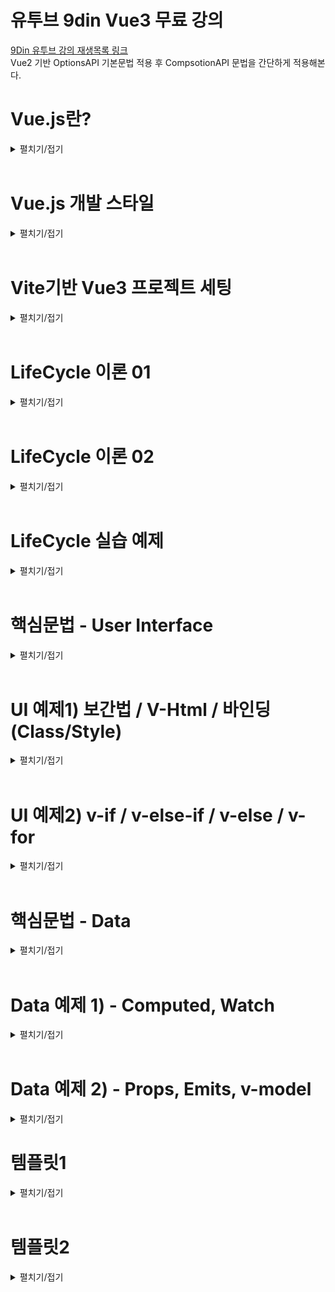 # 유투브 9din Vue3 무료 강의
[9Din 유투브 강의 재생목록 링크](https://www.youtube.com/watch?v=wCyF_bU9X0I&list=PL-cIzvS-5d-1httQSLn0rd3FIlwf-uMYF&index=2)  
Vue2 기반 OptionsAPI 기본문법 적용 후 CompsotionAPI 문법을 간단하게 적용해본다.

# Vue.js란?
<details>
<summary>펼치기/접기</summary>
<br>

웹 사용자 인터페이스를 만들기 위한 쉽고 강력하며 다재다능한 프레임워크이다.  
웹 프론트엔드 시장에서 가장 많이 사용되는 스택은 React 이고, 그 다음으로 Vue.js이다.  
후발주자로 Svelte가 빠르게 치고 올라고오 있으나, 아직 React와 Vue.js를 대체할 수준까진 아니다.
Vue.js를 선택하는 이유는 접근성과 낮은 러닝커브이다.  
웹 개발을 처음 시작한 사람들, 초보자들에게 Vue.js라는 선택지는 쉽게 접근할 수 있고 쉽게 입문할 수 있다는 가장 큰 장점이 있다.  
그러나 쉽다고 퍼포먼스가 전혀 낮은것은 아니다.  
다른 프론트엔드 툴과 견주어도 절대 뒤쳐지지 않는 성능을 낼 수 있다.  
그렇기에 메인 툴로 선정하여도 훌륭한 선택지가 될 수 있다.  

Vue.js는 프레임워크이다.  
리액트는 사용자 인터페이스를 만들기 위한 자바스크립트 라이브러리라고 표현하고 있다.  
라이브러리는 개발자들이 개발을 최소한으로 편리하게 하기 위해 만든 모듈이다.  
가구에 빗대어 표현해보자면, 라이브러리는 어떤 책상을 만드는데 필요한 재료들이라고 생각하면 된다.  
반면 프레임워크는 이러한 가구들이 미리 조립되어있는 상태를 말하며 가구들을 활용하여 리모델링을 이룬다.  
이처럼 프레임워크는 라이브러리의 집합체 더 큰 개념이라고 이해하면 된다.  
따라서 라이브러리같은 경우에는 기능상의 통제권이 개발자, 즉 사용자에게 있는 반면 프레임워크는 통제권이 프레임워크에 있다.  
따라서 프레임워크는 큼직한 기능들이 미리 세팅되어 있는 완성형 도구라고 생각하면 된다.  
그러므로 Vue.js는 타 개발도구들 보다 자유도는 비교적 낮을 수 있지만 협업에 있어 약속된 기능들을 사용하기 때문에 코드가 명시적이라는 장점이 있다.  

다음으로 Vue.js의 구조를 알아보자.  
Vue.js의 구조는 딱 2가지만 알고있으면 된다.  
첫번째로는 `SPA` 구조라는것 두번째로는 `SFC` 구조라는것

먼저 `SPA` 구조는 `Single Page Application`의 약자로 말 그대로 하나의 페이지에서 유저가 원하는 정보만 보여주는 방식이다.  
페이지를 구성하는 HTML파일이 하나만 있다는것을 의미한다.  
HTML파일 안에서 사용자가 요청하는 페이지의 정보만 불러오는 구조라고 이해하면 된다.  
즉, 하나의 HTML파일의 body태그 안에서 보여지는 것들이 유저의 요청에 의해서 바꿔치기 되는 형식이다.  

다음으로는 `SFC` 구조이다.  
Vue.js 확장명은 .vue이다.  
해당 파일 안에서 HTML, CSS, JS가 관리된다.  
하나의 컴포넌트 안에서 이 모든게 관리가 된다고 하여 `Single File Component`라고 부른다.  

</details>
<br>

# Vue.js 개발 스타일
<details>
<summary>펼치기/접기</summary>
<br>

Vue.js 개발 스타일에는 `Options API`와 `Composition API` 두 가지 방식이 있다.

### 1. Options API
- data, methods, mounted 같은 객체를 사용하여 컴포넌트 로직을 정의하는 개발 스타일이다.  
- 옵션으로 정의된 속성은 컴포넌트 인스턴스를 가리키는 함수 내부의 this에 노출된다.  
### 2. Composition API
- import를 통해 가져온 Vue.js 내장 API 함수를 사용하여 컴포넌트 로직을 정의하는 개발 스타일이다.
- SFC에서 컴포지션 API는 일반적으로 `<script setup>` 과 함께 사용한다.
  (setup 속성은 컴파일시 의도된 대로 올바르게 동작할 수 있게 코드를 변환하도록 하는 힌트이다.)

### Options API vs Composition API
- 어떤 개발스타일이 더 좋고 나쁘고는 없으며 본인 취향에 맞게 개발하면 된다.  
- 협업에 있어 옵션 API의 코드가 가독성이 좋을 경우도 있기 때문에 맡은 프로젝트에 따라 선택하면 된다.


## Options API 정리
|   daat   |    methods   |   LifeCycle   |
|----------|--------------|---------------|
|Data 메소드는 해당 컴포넌트에서 사용될 state <br> 즉 데이터를 관리해주는 곳이다.|Mehods는 속성값을 변경하고 업데이트 할 수 있는 함수이며, <br> 템플릿 내에서 이벤트 핸들러로 바인딩이 가능하다.|생명주기 훅(LifeCycle hooks)은 컴포넌트 생명주기의 여러단계에서 호출된다.|  
|data에서 반환된 속성들은 반응적인 상태가 되어 this에 노출된다.|methods에서 반환된 함수들은 data에서 반환된 속성과 마찬가지로 this에 노출된다.||  

## Composition API 정리
|   ref, reactive   |   methods   |   LifeCycle   |
|-------------------|-------------|---------------|
|컴포지션 API에서는 반응성 있는 데이터를 만들어 줄 경우, <br>ref 혹은 reative 키워드를 통하여 변수를 선언해준다. |컴포지션 API에서는 methos라는 객체를 선언할 필요가 없기 때문에 함수를 그냥 만들어 사용하면 된다.|생명주기 훅(LifeCycle hooks)은 컴포넌트 생명주기의 여러단계에서 호출된다.|  
|`const count = ref(0)`<br>┗ 초기값을 0으로 설정<br>`const obj = reactive({`<br>`name: 'test', age: 30`<br>`})`|`function increment() {count.value++}`<br>┗ ref로 참조한 데이터에 접근할 경우에는 `.value`로 접근한다.||  

</details>
<br>


# Vite기반 Vue3 프로젝트 세팅
<details>
<summary>펼치기/접기</summary>
<br>

1. 설치 명령 입력
  ```
  PS C:\프로젝트설치 상위경로> npm create vite@latest
  ```

2. 프로젝트명 입력
  ```
  PS C:\Programming\workspace_vs> npm create vite@latest
  ? Project name: » {프로젝트명}
  ```

3. 프레임워크 Vue 선택
  ```
  PS C:\Programming\workspace_vs> npm create vite@latest
  √ Project name: ... vue3-vite-9din-basic
  ? Select a framework: » - Use arrow-keys. Return to submit.
      Vanilla
  >   Vue
      React
      Preact
      Lit
      Svelte
      Solid
      Qwik
      Angular
      Others
  ```

4. 사용 언어 Javascript 선택
  ```
  PS C:\Programming\workspace_vs> npm create vite@latest
  √ Project name: ... vue3-vite-9din-basic
  √ Select a framework: » Vue
  ? Select a variant: » - Use arrow-keys. Return to submit.
      TypeScript
  >   JavaScript
      Official Vue Starter ↗
      Nuxt ↗
  ```

5. 설치 완료 후 출력문
  ```
  Scaffolding project in C:\Programming\workspace_vs\vue3-vite-9din-basic...

  Done. Now run:

    cd vue3-vite-9din-basic
    npm install
    npm run dev
  ```
  
6. Node.js 의존성 라이브러리 설치
  ```
  npm install
  ```
  
7. 서버 기동
  ```
  npm run dev
  ```
</details>
<br>

# LifeCycle 이론 01
<details>
<summary>펼치기/접기</summary>
<br>

### 1. 컴포넌트 생성 (new Vue Component)  
   각각의 Vue 컴포넌트 인스턴스는 생성될 때, 일련의 초기화 과정을 거친다.  
   컴포넌트가 생성되고 소멸되기까지의 단계를 말하며, 각 단계에서 실행되는 함수들을 라이프사이클 훅이라 부른다.  
   *Created, Mounted, Updated 3가지 훅이 가장 많이 사용된다.*
### 2. Created  
   템플릿 및 Virtual Dom이 마운팅 혹은 렌더링 되기 전에 실행되며, 데이터와 이벤트가 활성화되어 접근할 수 있다.  
   *따라서 data와 methods에 선언된 변수와 함수에 접근할 수 있다.*
### 3. Mounted  
   컴포넌트가 초기 렌더링 및 DOM 노드 생성이 완료된 후, 코드를 실행하는데 사용할 수 있다.  
   *SFC 구주에서 Template 부분이 그려진 후에 코드를 실행하는데 사용할 수 있다.*  
   *화면요소를 제어하는 로직을 수행하기에 굉장히 좋은 단계이다.*  
   *즉 UI를 컨트롤 하는 부분이라고 이해하면 된다.*  
### 4. Updated  
   컴포넌트가 데이터가 변경되어 DOM이 렌더링된 후 실행된다.  
   또한, Property가 변경된 후 DOM에 접근할 때 사용한다.  
      

가장 먼저 라이프사이클을 이해하려면 그리고 어떻게, 어느순간에 동작하는지를 파악하려면 컴포넌트 즉 프로그래밍 인스턴스를 생성해야한다.  
위 4개 목록중 1번 컴포넌트 생성 부분이 이에 해당한다.  
설명상의 인스턴스란 객체지향 프로그래밍에서 클래스에 소속된 개별적인 객체를 말한다.  
하나의 클래스를 사용하여 유사한 성질을 가진 수많은 인스턴스를 생성할 수 있다.  
Vue.JS라는 자바스크립트 프레임워크를 통해 유사한 성질. 즉, Vue.js가 가지고 있는 내장된 함수를 활용할 수 있는 수많은 컴포넌트를 생성하여 활용할 수 있다.  
인스턴스는 Vue.Js에서 각각의 컴포넌트를 의미한다.  

붕어빵을 예로 든다면, 붕어빵을 만드는 틀, 기계 자체는 클래스이고 붕어빵은 오브젝트이다.  
그리고 붕어빵이 만들어지는 과정이 인스턴스화 이며 틀을 이용해서 만든 각각의 붕어빵들이, 완제품들이 인스턴스이다.  
붕어빵 기계라는 클래스에서 `굽다` 라는 메소드를 실행시켜 붕어빵을 굽는다.  
굽다라는 메소드는 Vue.js에서 라이프사이클에 해당한다.  
그리고 만들어진 붕어빵들은 전부 객체들이다.  
하지만 같은 기계에서 만들어졌어도 서로 다른 밀가루양과 팥을 가지고 있다.  
실제로 만들어진 붕어빵인 이것이 인스턴스이며, 이 빵을 구븐 행위가 인스턴스화 이다.
</details>
<br>

# LifeCycle 이론 02
<details>
<summary>펼치기/접기</summary>
<br>

### 1. Created  
  - 컴포넌트가 생성된 직후에 접근할 수 있는 라이프사이클 훅이다.
  - beforeCreated 라이프사이클 훅에선 컴포넌트가 생성되기 전에 동작하는 기능이기 때문에 data, methods에 선언한 데이터, 함수에 접근할 수 없다.
### 2. Mounted  
  - 컴포넌트, 템플릿, 렌더링된 DOM에 접근할 수 있고, DOM을 수정하기 위해 사용된다.  
  - template 부분의 HTML Element가 모두 렌더링 된 후에 접근이 가능하다.

![alt text](image.png)
위 이미지를 보면 Vue.JS에서 각각의 컴포넌트를 관리하고 호출해서 렌더링할 때 위와같은 도표로 실행된다.  
최초로 컴포넌트를 만들었고 해당 컴포넌트를 호출하여 사용한다고 가정해본다.  
그러면 그 컴포넌트는 렌더러에게 "이 컴포넌트를 처리해줘!" 라고 요청을 할것이다.  
그 다음 컴포넌트를 처리해달라고 요청을 받았으면 해당컴포넌트를 불러올것이다.  
그리고 생성을 해야 그 컴포넌트를 사용할 수 있다.  
이때 호출한 컴포넌트를 생성하기 전에 접근할 수 있는 부분이 바로 `beforeCreated(Options)`/`setup(Composition)` 라이프사이클 훅이다.  
그래서 컴포넌트가 생성되기 전에 어떤 작업을 해주고 싶을 때 해당 라이프사이클 훅을 사용하면 된다.  
실무에서는 많이 사용되지는 않지만 이러한 개념을 알아 둔다면 혹여나 필요한 상황에서 용이하게 사용할 수 있다.  

Options API의 경우 초기화 과정을 거친다. (Composition API도 동일)  
그리고 컴포넌트를 생성한다.  
그래서 초기화하는 시점에 Options API 같은 경우 data, methods와 같은 부분에 선언했던 변수나 함수 등  
활용하기 위해 선언한 데이터들을 this 키워드로 접근할 수 있게끔 세팅이 된다.  
이후 created 훅이 동작을 하며, 어원 그대로 생성된 후/생성된 직후 컴포넌트 내에 선언한 데이터에 접근(this.키워드로)할 수 있다.  


Composition API의 경우 `beforeCreated`, `created` 라이프사이클 훅을 사용하지 않고 setup이라는 키워드를 사용함으로써 그 기능을 대체하고 있다.
(script 태그 속성으로 사용하거나 setup(){} 함수를 정의하여 함수 블록 내부에서 코드를 작성하여 사용하게 될 경우 해당 기능을 대체한다.)  

컴포넌트가 생성이 되었으면, 템플릿 부분을 컴파일 해야 선언한 데이터를 활용하여 UI를 그려낼 수 있을것이다.  
이때 컴파일된 템플릿이 없으면 템플릿을 컴파일하면 되고 이미 있다면 초기 렌더링 단계로 진입을 하면 된다.

초기 렌더링: DOM 노드 생성 및 삽입 즉, Template 키워드 안에 있는 HTML구조 뼈대를 웹 상에 그려내기 전에 컨트롤 할 필요가 있을 경우 `Options API는 beforeMounted` 라이프사이클 훅을. `Composition API는 onBeforeMounted` 라이프사이클 훅을 사용한다.  
또한 템플릿 부분의 HTML Element가 모두 렌더링 된 후 접근할 땐 `OptionsAPI는 Mounted`, `Composition API는 onMounted` 라이프사이클 훅을 통해 접근이 가능하다.  

마운트가 된 후 데이터가 변경되어 새롭게 UI를 그려내야할 경우 `Options API는 updateed` 라이프사이클 훅이. `Composition API는 onUpdateed` 라이프사이클 훅이 동작하고 마찬가지로 데이터가 변경되고 새롭게 리렌더링 및 패치를 하기 전에 컨트롤 해줘야할 부분이 있다면 `Options API는 beforeUpdateed` 라이프사이클 훅을. `Composition API는 onBeforeUpdateed` 라이프사이클 훅을 사용한다. 

마운트가 해제된 후 즉, 인스턴스를 제거하기 전 접근할 수있는 라이프사이클 훅은 `Options API는 beforeUnmounted` 라이프사이클 훅이. `Composition API는 onBeforeUnmounted`

인스턴스가 제거된 후 라이프사이클 훅은 `Options API는 unmounted` 라이프사이클 훅이. `Composition API는 onUnmounted` 라이프사이클 훅이 동작하게 된다.  

</details>
<br>

# LifeCycle 실습 예제
<details>
<summary>펼치기/접기</summary>
<br>


## beforeCreate() , created()

state 데이터와 관련이 있다.

1. 렌더러가 컴포넌트를 처리해야한다. 라는 명령을 받는다.  
2. beforeCreate: 컴포넌트가 생성되기 전 특정 로직을 처리해주거나 필요에 의해 활용이 필요할 때 동작시킬 라이프사이클 훅 이다.  
초기화 되기 전 이기 때문에 data나 methods에 선언한 변수와 함수에 접근이 불가능하다.  
3. 컴포넌트가 생성될 때, Options API 기준으로 초기화 과정을 한번 거친다.  
4. 컴포넌트가 생성된 직후에 created 라이프사이클이 동작을 한다.  
  이때 데이터와 methods등 선언한 변수와 함수에 접근이 가능하다.

### 예제1) 
- ./src/App.vue
  ```vue
  <template>
    <div>{{ count }}</div>
    <h1>Vue.js 라이프사이클 테스트</h1>
  </template>

  <script>
  export default {
    name: 'App',
    data() {
      return {
        count: 0
      };
    },

    /* === 데이터와 관련 === */

    /**
     * 컴포넌트가 생성되기 전에 동작하는 라이프사이클 훅
     * data, methods에 선언한 데이터, 함수에 접근할 수 없다.
     */
    beforeCreate() {
      console.log("LifeCycle is beforeCrete", this.count) //  컴포넌트가 생성되기 전 이므로 undefined 출력
      // this.test(); //[ERROR] - unHandled: 동작 시점에 컴포넌트가 생성되지 않았기 때문에 Vue가 methods와 관련된 어떤것들도 생성되지 않았다고 판단.
    },
    /**
     * 컴포넌트가 생성된 직후 접근할 수 있는 라이프사이클 훅
     * data, methods에 선언한 데이터, 함수에 접근 가능하다.
     */
    created() {
      console.log("LifeCycle is creted", this.count) // 컴포넌트가 생성된 후 초기화 진행되므로 0 출력
      this.test(); //[정상 호출] - 컴포넌트가 생성되는 시점에 초기화 과정을 거치기 때문에 컴포넌트가 생성된 후에는 data, methods를 Vue가 이미 로드한 상태.
    },

    methods: {
      test() {
        console.log("함수 호출!")
      }
    },

  };
  </script>
  <style scoped></style>
  ```

## beforeMount() , mounted()

UI, HTML등 DOM 과 관련이 있다.

1. beforeMount: 컴파일 된 템플릿이 있건 없건 초기렌더링이 진행되기 직전 동작하는 라이프 사이클 훅
2. mounted: 컴파일 된 템플릿이 있건 없건 초기 렌더링이 진행된 직후 동작하는 라이프 사이클 훅


 template 영역의 HTML Element가 렌더링 및 mount 된 직후 mounted훅을 접근할 수 있는 반면, 그 전에는 어떤 UI도 컨트롤 할 수 없다.

<br>


### 컴파일 된 템플릿이 있건 없건 mounted 훅이 동작한다?
<details>
<summary>펼치기/접기</summary>
<br>

mounted는 렌더링 된 직후 동작한다는 말에서 렌더링이라면 이미 화면에 그려진 상태일 것이고 컴파일 과정이 없는데 어떻게 렌더링이 될수 있을까?  
렌더러는 렌더링을 해주는 역할이지 렌더러를 호출하자마자 그 즉시 렌더링이 되는것은 아니지 않나?  
라는 의문을 갖게 된다.  

렌더링은 렌더 함수가 있어야 가능하며, 컴파일은 렌더 함수를 만드는 과정일 뿐이다.
컴파일이 없더라도, 렌더 함수가 직접 제공되면 렌더링이 가능하다.
순수 javascript파일에 Vue인스턴스를 직접 생성할 경우 render함수를 호출할 수 있는데, 이 render 함수가 렌더러이다.
이렇게 직접 호출할 경우 이해될것이다.  
코드 예시를 작성한다.

```vue
new Vue({
  reunder(h) {
    return h('h1', this.message) // 렌더 함수 직접 제공
  }
}).$mount('#app')
```

위 코드만 봐도 render가 먼저 실행된 후 뷰 인스턴스에 메소드 체이닝으로 mount 함수를 호출하는 것을 확인할 수 있다.  
렌더러를 통해 렌더링이 되고난 다음 마운트가 되는것이 정확한 순서이다.

강의에서는 mounted를 렌더링 된 직후라고 설명했지만 렌더링 후 mount까지 완료된 후에 mounted 라이프사이클 훅이 호출되는게 더 정확한 정의이다.  

덧붙혀서 .vue 확장자 파일을 사용할 경우에는 빌드(컴파일) 시점에 `<template>` 영역이 render 함수로 변환된다.  
render함수가 생성되므로 실행 시점에는 컴파일 과정이 필요가 없다.  
즉, 컴파일이 필요 없다는 것은 실행 시점에서의 이야기이며, 빌드 시점에서는 반드시 컴파일이 필요하다.
</details>
<br>
<br>



### 예제2) 
- ./src/App.vue
  ```vue
  <template>
    <h1>Vue.js 라이프사이클 테스트</h1>
  </template>

  <script>
  export default {
    name: 'App',

    /* === Dom과 관련 === */
    
    /**
     * 컴파일된 template 유무와 관계 없이 초기 렌더링을 거치기 전에 동작하는 라이프사이클 훅
     * DOM이 렌더링 되기 전 이므로 template 영역의 HTML Element에 접근 불가능하다.
     */
    beforeMount() {
      console.log("LifeCycle is beforeMount", document.querySelector('h1')) // 렌더링 전 이므로 null 출력
    },
    /**
     * 컴포넌트, 템플릿, 렌더링된 DOM에 접근할 수 있고 DOM을 수정하기 위해 사용된다.
     * template 영역의 HTML Element가 모두 렌더링 된 후 접근이 가능하다.
     */
    mounted() {
      console.log("LifeCycle is mounted", document.querySelector('h1')) // 렌더링 직후 이므로 h1 태그 출력
    },

  };
  </script>

  <style scoped></style>
  ```

</details>
<br>

# 핵심문법 - User Interface
<details>
<summary>펼치기/접기</summary>
<br>

UserInterface UI를 다루는 Vue.JS 문법이 존재한다.  
UI와 밀접한 V-directive, data와 밀접한 v-directive 두 분류로 나뉜다.  
UI와 관련된 디렉티브로는 선언적 렌더링, 클래스와 스타일 바인딩, 조건부 렌더링, 리스트 렌더링이 있다.  


###  1. 선언적 렌더링  
  선언적 렌더링은 Vue.JS 데이터 바인딩의 가장 기본이 되는 것이다.  
  데이터 바인딩의 가장 기본적인 형태는 이중 중괄호 {{ }} 를 사용한 `텍스트 보간법` 이다.  
  이중 중괄호는 데이터를 HTML이 아닌 일반 텍스트로 해석한다.  
  실제 HTML을 출력하려면 `v-html 디렉티브`를 사용해야 한다.  

###  2. 클래스와 스타일 바인딩  
   - **2_1) 클래스 바인딩**  
       HTML Element 코드에 보통 class와 id를 할당하여 고유한 값을 부여한다.  
       값을 통해 css속성을 주곤 한다.  
       이때, Vue.js 클래스는 임의의 데이터 값이 true 혹은 false 일 때 클래스가 추가되어 새로운 CSS속성을 부여 혹은 제거 할 수 있게끔 활용할 수 있도록 제공하는 기능이다.  
       HTML Class 바인딩같은 경우 바인딩하기 위해 v-bind:class 혹은 축약형으로 :class 형태의 문법을 통해 클래스를 추가할 수 있다.  

       ```vue
       <div :class="{ active: isActive }"></div>
       ```
       위 예시코드를 보면 :class에 active가 isActive로 세팅이 되어있다.  
       이때 isActive는 data부분 즉, state 영역에 선언한 임의의 변수이며 이 변수는 truthiness 즉, true와 false 값을 가진다.  
       따라서 true일 때는 클래스 속성에 할당된 active라는 클래스가 추가되어 해당 엘리먼트에 active 효과를 줄 수 있는 것이다.  


   - **2_1) 스타일 바인딩**  
       HTML 태그에서 인라인 스타일 바인딩을 할 경우에는 기존의 HTML 파일에서 아래와 같이 코드를 작성했다.

       ```html
       <h1 style="color:green; text-decoration:underline"></h1>
       ```
       말 그대로 인라인 스타일 바인딩이었다.  
       그러나 Vue.JS에서는 v-bind 디렉티브를 활용하여 클래스 바인딩과 동일하게 객체로 바인딩한다.  
       다만 차이점이 있다면, 스타일 바인딩에서는 해당 프로퍼티 속성은 카멜케이스로 작성한다는 점을 유의하면 된다.  
       ```vue
       <h1 style="{ color:activeColor, fontSize: fontSize + 'px' }"></h1>
       ```

### 3. 조건부 렌더링
  조건부 렌더링이란 말 그대로 특정 조건에 띠라 다른 결과물을 렌더링하는 것을 의미한다.  
  Vue.JS에서는 조건부 렌더링을 할 수 있는 방법이 크게 2가지로 나뉘게 된다.  
  1. v-if/v-else-if/v-else  
  2. v-show  

  v-if 디렉티브는 조건부로 블록을 렌더링하는 데 사용된다.  
  블록은 디렉티브 표현식이 truth 값을 반환하는 경우에만 렌더링 된다.  

  v-show 디렉티브는 v-if와 사용법이 크게 다르지 않다.  
  대체로 동일하며 다만, v-if와 차이점은 v-show가 있는 엘리먼트는 항상 렌더링 되어 DOM에 남아있다는 것이다.  
  v-show는 엘리먼트의 display CSS 속성만 전환이 된다.  

  일반적으로 v-if는 전환 비용이 더 높고, v-show는 초기 렌더링 비용이 더 높다.  
  따라서 매우 자주 전환해야 하는 경우에는 v-show를 실행중에 조건이 변경되지 않을 경우에는 v-if를 사용하는 것이 좋다.
       
### 4. 리스트 렌더링
  리스트 렌더링이란 배열 데이터를 기반으로 동일한 구조의 UI를 반복호출하는 기능을 말한다.  
  리스트 렌더링은 v-for 디렉티브를 사용한다.  
  - v-for 디렉티브를 사용하여 배열을 리스트로 렌더링할 수 있다.  
  - v-for 디렉티브는 item in items 형식의 특별한 문법이 필요하다.  
    (itemL 배열 내 반복되는 엘리먼트의 별칭 / items: 선언한 배열 데이터)  
  - v-for를 객체의 속성을 반복하는 데 사용 가능하다.  
  - 순회순서: 해당 객체를 Object.keys()를 호출한 결과에 기반

  여기서 Object.keys()를 호출한 결과에 기반한다는것은 아래의 형태와 같다.
  ```
  <template>
    <p v-for="(value, key) in user" :key="key">
      {{key}}: {{value}}
    </p>
  </template>
  <script>
  export default {
    data() {
      return user: {name: "홍길동", age: 30, city: "서울"}
    }
  }
  </script>
  ```
  배열과는 다르게 key와 value를 순회한다는 것이다.

- 경로/컴포넌트명.vue
  ```vue
  ```

</details>
<br>

# UI 예제1) 보간법 / V-Html / 바인딩(Class/Style)
<details>
<summary>펼치기/접기</summary>
<br>

## 텍스트 보간법을 활용한 선언적 렌더링
- src/components/vue2/VHtml.vue
  ```vue
  <template>
    <div>{{ rawHtml }}</div> 
  </template>
  <script>
  export default {
    name: 'VHtml',
    data() {
      return {
        rawHtml: '이것은 텍스트 입니다.'
      }
    }
  }
  </script>
  ```

## V-HTML을 활용한 선언적 렌더링
- src/components/vue2/VHtml.vue
  ```vue
  <template>
    <h1 v-html="rawHtml2"></h1>
  </template>
  <script>
  export default {
    name: 'VHtml',
    data() {
      return {
        rawHtml2: '<span style="color: red;">이것은 빨간색 텍스트 입니다.</span>'
      }
    }
  }
  </script>
  ```

## 클래스 바인딩 선언적 렌더링
class 바인딩시 중괄호안에 key:value 형태로 구성한다
key에 style태그에 정의한 class의 이름을 정의하고, value에는 true/false 값을 갖는 boolean타입 변수를 바인딩한다.  
바인딩 한 해당 변수가 true일 경우 key에 적용한 class가 활성화된다.  
객체 뿐만 아니라 배열 문법도 존재한다.  
자세한 사용법은 Vue Documents에서 확인할 수 있다.  
[documents](https://v2.ko.vuejs.org/v2/guide/class-and-style.html)  

아래의 예제는 버튼 클릭시 active 클래스가 적용되어 글씨가 초록색으로 변경되는 코드이다.

- src/components/vue2/BindClass.vue
  ```vue
  <template>
    <h1>[클래스 바인딩 테스트]</h1>
    <h2 v-bind:class="{active: isActive}">isActive: {{ isActive }}</h2>
    <h2 :class="{active: isActive}">isActive: {{ isActive }}</h2>
    <button @click="change">버튼</button>
  </template>
  <script>
  export default {
    name: 'VHtml',
    data() {
      return {
        isActive: false
      }
    },
    methods: {
      change() {
        this.isActive = !this.isActive;
      }
    }
  }
  </script>
  <style scoped>
  h2.active {
    color: green;
  }
  </style>
  ```

## 스타일 바인딩 선언적 렌더링
style 태그에 일반적으로 바인딩하는 경우 쌍따옴표 안에 일반 HTML에 문자열로 바인딩한다.  
VueJS에서는 key:value 객체 중괄호 형태로 작성한다.  
key에는 style 속성중 하나를 value에는 해당 속성에 적용할 값을 작성한다.  
key와 value 모두 변수로 구성하여 동적으로 제어할 수 있다.  
스타일 바인딩의 경우에도 객체 뿐만 아니라 배열 문법도 존재한다.  
자세한 사용법은 Vue Documents에서 확인할 수 있다.  
[documents](https://v2.ko.vuejs.org/v2/guide/class-and-style.html)  

- src/components/vue2/BindStyle.vue
  ```vue
  <template>
    <h1>[스타일 바인딩 테스트]</h1>
    <h3 style="color: red; font-size: 24px">인라인스타일 바인딩</h3>
    <h3 :style="{color: '#888888', fontSize: 48 + 'px'}">Vue.JS스타일 바인딩</h3>
    <h3 :style="{color: fontColor, fontSize: fontSize + 'px'}">Vue.JS스타일 바인딩 - 변수활용</h3>
  </template>
  <script>
  export default {
    name: 'VHtml',
    data() {
      return {
        fontColor: '#999999',
        fontSize: 36
      }
    },
    methods: {
      change() {
        this.isActive = !this.isActive;
      }
    }
  }
  </script>
  <style scoped>
  h2.active {
    color: green;
  }
  </style>
  ```

</details>
<br>

# UI 예제2) v-if / v-else-if / v-else / v-for
<details>
<summary>펼치기/접기</summary>
<br>

## v-if / v-else-if / v-else
v-if 디렉티브는 truthy한 값에 의해 조건부 렌더링이 적용된다.  
v-if 디렉티브 값으로 truthy한 값 타입의 변수 혹은 논리 식을 적용한다.  
조건이 true일 때 활성화 되는 것이지, 변수가 true일 때 활성화 되는것은 아니다.

- src/components/vue2/VIf.vue
  ```vue
  <template>
    <div>Vue.JS v-if directive
      <p>count {{ count }}</p>
      <div class="red" v-if="isVisable"></div>
      <div class="blue" v-if="isVisable == true"></div>
      <div class="black" v-else></div>

      <!-- v-if에 담긴 조건이 true일 때 활성화 되는것이지, 변수가 true일 때 활성화가 되는것은 아니다. -->

      <div class="pupple" v-if="count > 1"></div> <!-- 1보다 크면 보라색, 1보다 작거나 같으면 노란색 -->
      <div class="yellow" v-else></div>
      <button @click="count++">증가</button>
      <button @click="count--">감소</button>
    </div>
  </template>
  <script>
  export default {
    name: 'vIf',
    data() {
      return {
        isVisable: true,
        count: 0,
      }
    }
  }
  </script>
  <style scoped>
  .red {
    width: 100px;
    height: 100px;
    background-color: red;
  }
  .blue {
    width: 100px;
    height: 100px;
    background-color: blue;
  }
  .black {
    width: 100px;
    height: 100px;
    background-color: black;
  }
  .pupple {
    width: 100px;
    height: 100px;
    background-color: blueviolet;
  }
  .yellow {
    width: 100px;
    height: 100px;
    background-color: yellow;
  }
  </style>
  ```

## v-if와 v-show
v-show를 적용할 경우 비활성 상태일 때 `display:none` 값에 대한 `style` 속성이 추가/제거 되는 형태로 적용된다.  
v-show는 항상 렌더링 되며 display css 속성으로 전환되기 때문에 초기 렌더링 비용이 높은 반면 전환 비용은 낮다.  
매우 자주 전환될 경우 사용한다.   

v-if를 적용할 경우 비활성 상태일 때 `<!-- v-if -->` 라는 주석이 해당 엘리먼트를 대신하여 생성된다.
v-if는 truthy한 값에서만 렌더링 되며 전환비용이 높은 반면 초기 렌더링 비용은 낮다.  
실행중인 조건이 변경되지 않는 경우 사용한다.
- src/components/vue2/VShow.vue
  ```vue
  <template>
    <div>Vue.JS v-show directive
      <p>count {{ count }}</p>
      <div class="red" v-show="isVisable"></div> <!-- [비활성] style="display: none;" 적용. -->
      <div class="blue" v-show="!isVisable"></div> <!-- [활성] -->
      <div class="black" v-if="isVisable"></div> <!-- [비활성] 브라우저 요소에 v-if 라는 주석 생성 -->
    </div>
  </template>
  <script>
  export default {
    name: 'VShow',
    data() {
      return {
        isVisable: false,
        count: 0,
      }
    }
  }
  </script>
  <style scoped>
  .red {
    width: 100px;
    height: 100px;
    background-color: red;
  }
  .blue {
    width: 100px;
    height: 100px;
    background-color: blue;
  }
  .black {
    width: 100px;
    height: 100px;
    background-color: black;
  }
  .pupple {
    width: 100px;
    height: 100px;
    background-color: blueviolet;
  }
  .yellow {
    width: 100px;
    height: 100px;
    background-color: yellow;
  }
  </style>
  ```

## v-for

### Array 
배열 인덱스를 통해 일반적으로 접근할 경우 아래와 같이 일일이 수동으로 접근해야한다.  
  ```vue
  <template>
    <div>
      <li>{{ sampleArray[0] }}</li>
      <li>{{ sampleArray[1] }}</li>
      <li>{{ sampleArray[2] }}</li>
      <li>{{ sampleArray[3] }}</li>
    </div>
  </template>
  <script>
  export default {
    name: 'VForArr',
    data() {
      return {
        sampleArray: ['a', 'b', 'c', 'd']
      }
    }
  }
  </script>
  ```

v-for 디렉티브를 사용할 경우 자바스크립트에서 배열 혹은 객체를 entries로 변환하여 for in문 형태 혹은 for of문 형태로 사용하는것과 동일하다.  

`for(const [item, index] of ArrayA.entries())`  
`for(const [key, value] in ObjectA.entries())`  
위와 같이 Object를 순회하는 in과 배열을 순회하는 of 모두 제공된다.  

단, v-for에서는 객체일 경우 key와 value의 순서가 달라지며, 배열의 경우 in, of 모두 다 아이템, 인덱스를 지원한다.  
- src/components/vue2/VForArr.vue
  ```vue
  <template>
    <div>
      <div>Vue.JS v-for directive</div>
      <li v-for="(item, idx) in sampleArray" :key="idx">{{ item }}</li>
    </div>
  </template>
  <script>
  export default {
    name: 'VForArr',
    data() {
      return {
        sampleArray: ['a', 'b', 'c', 'd']
      }
    }
  }
  </script>
  ```
### Object 
Object의 경우 앞서 설명한것처럼 key와 value에 접근할 수 있다.
- src/components/vue2/v-forObj.vue
  ```vue
  <template>
    <div>
      <div>Vue.JS v-for directive</div> 
      <li v-for="(item, idx) in objectArray" :key="idx">
        <span v-for="(value, key) in item" :key="key" > {{ key }} : {{ value }}</span>
      </li>
    </div>
  </template>
  <script>
  export default {
    name: 'VForObj',
    data() {
      return {
        objectArray: [
          {id: 0, name: 'John'},
          {id: 1, name: 'Kim'},
          {id: 2, name: 'Lee'},
          {id: 3, name: 'Park'}
        ]
      }
    }
  }
  </script>
  ```

### key 속성의 중요성과 index 이슈

[▶ 래퍼런스](https://vueschool.io/articles/vuejs-tutorials/tips-and-gotchas-for-using-key-with-v-for-in-vue-js-3/)

배열이 단순히 뒤에서 추가되는 경우라면 index값도 그대로 증가하기 때문에 문제가 없다.
그러나 만약 배열에 push 후 특정 조건을 기준으로 정렬하여 다시 해당 state에 저장한다고 가정해보자.  
베열에 push하고 난다음에 리랜더링이 일어나는데, 리랜더링이 일어나기 직전 찰나의 순간에 데이터를 새롭게 조회해서 값을 다시 갈아 끼우는 경우. 이 경우 문제가 발생한다.  
즉, 정렬이 push() 후 별도로 실행되는 것이 아니라, 리렌더링이 발생하는 찰나에 데이터가 변경되면 꼬일 수 있다는 것이 핵심이다.  
자식 컴포넌트 depth가 깊어질수록, 데이터가 최종 컴포넌트에 전달되기 전 정렬이 이루어지면 해당 버그가 발생할 가능성이 높다.  

</details>
<br>

# 핵심문법 - Data
<details>
<summary>펼치기/접기</summary>
<br>


## 1. 이벤트 핸들링
1. 인라인 핸들러
  이벤트가 트리거될 때, 실행되는 인라인 JavaScript 기능  
  인라인 핸들러는 말 그대로 어떤 기능을 동작하는 코드가 HTML Element 내에 직접 할당되는 것을 의미한다.  
  ```js
  const count = ref(0)
  ```
  ```html
  <button @click="count++">1 추가</button>
  <p>숫자 값은: {{ count }}</p>
  ```
2. 메소드 핸들러
  컴포넌트 script 부분에 정의된 메소드(함수)를 이벤트 핸들러에 할당해주는 방식
  ```js
  const name = ref('Vue.js')
  function greet(event) {
    alert(`안녕 ${name.value}`)
    if (event) {
      alert(event.target.tagName)
    }
  }
  ```
  ```html
  <button @click="greet">환영하기</button>
  ```
## 2. Computed
  ### 정의
  함수를 코드처럼 작성하지만, return 시키는 데이터를 사용하기 때문에 데이터 취급을 하는 공통적으로 사용되는 로직은 복잡한 로직을 미리 처리하여 반복된 로직처리를 방지하는 `계산된 형태`의 데이터를 만드는 속성이다.  

  ### 사용이유
  너무 많은 연산을 스크립트 혹은 템플릿 HTML 안에서 처리하면 코드가 비대해지고, 유지보수가 어렵다는 치명적인 단점이 있다.  
  그렇기 때문에 연산이 복잡한 형태라면 계산된 데이터 형태로 만드는 computed 속성을 사용해서 해결할 수 있다.

  ### 특징
  - 동일한 두가지 접근방식
    1. 인라인에 연산식을 직접 대입
    2. computed 객체 안에 선언
  - methods와 차이점
    1. methods는 호출한 횟수만큼 동작
    2. computed속성은 캐싱이 Default
  - Caching(캐싱)
    - 해당 속성이 종속된 대상이 변경될 때만 함수 실행
  - 복잡한 형태를 가볍게
    - 여러번 요청해도 계산을 다시하지 않음.
    - 계산되어 있는 결과를 즉시 반환
## 3. Watch
  어떤 데이터를 감시하고 있다가 혹은 지켜보고 있다가 그 데이터의 값이 변했을 때, 그것을 감지하여 그와 관련된 함수, 로직, 연산 등 다양한 기능을 추가적으로 활용할 수 있도록 도와주는 속성이다.  

  ### 공식 문서
  - watch 옵션을 통해 데이터 변경에 반응하는 보다 일반적인 방법을 제공
  - 데이터 변경에 대한 응답으로 비동기식 또는 시간이 많이 소요되는 조작을 수행하려는 경우에 가장 유용
  - 특정 프로퍼티 변경시점에 특정 액션(call api push route 등)을 취하고자 할 때 적합

  ### 활용 예시
  - 게시판 페이지를 변경하거나, 선택한 페이지에 대한 리스트만 불러올 경우, 변경된 페이지 번호(페이지네이션)만 감지 및 감시하여 값이 변경되었을 때 해당되는 데이터만 호출할때 사용
## 4. Props
조회만 가능하기에 자식 컴포넌트에서 직접적으로 수정은 원칙적으로 불가능하다.  
부모컴포넌트에서 직접 수정해줘야한다.
 - 전제 조건 : 하위(자식) 컴포넌트필요
 - 데이터 흐름 : 상위 컴포넌트 → 하위 컴포넌트
 - 사용 방법 
   - Options API : `Props:{}` 사용
   - Composition API : defineProps 사용
- 참고 : prop 받은 데이터의 타입 설정
## 5. Emits
 - 전제 조건 : 상위(부모) 컴포넌트필요
 - 데이터 흐름 : 하위 컴포넌트 → 상위 컴포넌트
 - 사용 방법 
   - Options API : `this.$emits` 사용
   - Composition API : `defineEmits()` 사용
- 참고 
   - 첫번째 인자: 이벤트 이름
   - 두번째 인자: 보낼 데이터
## 6. v-model
Vue.js에서 양방향 데이터 바인딩을 가능하도록 한 강력한 기능을 갖춘 디렉티브이다.  
props와 Emits의 기능이 동시에 진행된다고 이해하면 된다.  
props와 emits의 데이터 흐름은 단방향 데이터 바인딩이다.  
상위 컴포넌트에서 하위 컴포넌트로, 하위 컴포넌트에서 상위 컴포넌트로 각각 단방향으로 진행이 된다.  
v-model의 경우 동시다발적으로 데이터 흐름이 이루어진다.  
input 태그의 input value 값과 연관지어 많이 사용한다.  

</details>
<br>

# Data 예제 1) - Computed, Watch
<details>
<summary>펼치기/접기</summary>
<br>

  ## Computed
  <details>
  <summary>펼치기/접기</summary>
  <br>

  함수처럼 보이지만 반드시 return 키워드가 있어야한다.  
  계산된 데이터 형식 자체를 리턴시키기 때문에 모양은 함수이지만 데이터 취급을 한다.  
  캐싱 기능이 없는 methods는 호출될 때 마다 console 값이 출력이 3회 되었다.  
  반면, computed는 캐싱 기능이 있기 때문에 methods와 다르게 1회만 출력된다.
  동일한 로직을 한번 동작하면, 기능에 대한 데이터 로직 자체를 기억하여 캐싱하고 있다가 computed 기능이 호출될 때마다 캐싱된 로직을 동작시킨다.  
  따라서 복잡한 로직의 경우 반복적으로 활용될 때 그 로직을 computed 안에서 활용하면 method보다 부하를 줄일 수 있으면서 깔끔한 코드를 완성시킬 수 있다는 장점이 있다.

  - src/components/vue2/Computed.vue
    ```vue
    <template>
      <h1>[Computed]</h1>
      <div>
        <h2>{{ text }}</h2>
        <h2>changeText() 호출 값: {{ changeText() }}</h2>
        <h2>changeText() 호출 값: {{ changeText() }}</h2>
        <h2>changeText() 호출 값: {{ changeText() }}</h2>
        <h2>computedText 호출 값: {{ computedText }}</h2>
        <h2>computedText 호출 값: {{ computedText }}</h2>
        <h2>computedText 호출 값: {{ computedText }}</h2>
      </div>
    </template>
    <script>
    export default {
      name: 'Computed',
      data() {
        return {
          text: "Computed 테스트 데이터 문구입니다."
        }
      },
      methods: {
        changeText() {
          console.log("함수 호출") // 3번 호출
          console.log(this.text)
          return this.text.split("").reverse().join("") // 빈칸을 기준으로 분할 - 역순정렬 - 문자열재조합
        }
      },
      computed: { 
        computedText() {
          console.log("Computed 기능을 생성 하였습니다. 호출") // 1번 호출
          console.log(this.text)
          return this.text.split("").reverse().join("") // 빈칸을 기준으로 분할 - 역순정렬 - 문자열재조합
        }
      }
    }
    </script>
    ```
    위 예제코드에서 methods영역의 changeText와 computedText는 동일한 로직을 수행한다.  
    methods에 정의된 changeText()가 3번 호출될때 해당 메소드 내 로직이 3번 호출 즉, console.log가 3회 호출되는 반면,   computed에 정의된 computedText()가 3번 호출될때에는 해당 메소드 내 로직이 딱 1번만 호출된다.  
    그러나 템플릿에는 동일한 값이 출력되는데, 이는 `캐싱`처리가 되었기 때문이다.
  </details>

  ## Watch
  <details>
  <summary>펼치기/접기</summary>
  <br>

  ### 실무 활용예시
  #### 1. 게시판 페이지 변경  
    게시판 페이지를 변경하거나 선택한 페이지에 대한 리스트만 불러올 경우 `변경된 페이지 번호 혹은 페이지네이션 번호만 감지`하여 해당되는 리스트 데이터만 호출.
  #### 2. 게시판 게시글 선택  
    게시글을 클릭한 순간에 게시글이 가지고 있는 고유한 데이터 혹은 특정 값(id 혹은 유니크한 필수값)을 체크하여 상세 페이지 api를 호출할 때, 특정 데이터 값을 감지하고 있다가 동일한 로직 혹은 특정 액션을 호출.


  `data변수명: function() {}` 혹은 `data변수명() {}` 형태로 작성한다.  
  데이터 뿐만 아니라 computed로 계산된 형태의 데이터도 watch로 감지할 수가 있다.  
  좀더 상세한 옵션으로, 객체 형태의 data 변수일 경우 깊은 감시가 가능하며, 이전값, 변경된값을 매개변수로 확인할수도 있다.

  - 경로/컴포넌트명.vue
    ```vue
    <template>
      <h1>[Watch]</h1>
      <button @click="changeMessage">{{ message }}</button>
      {{ watchMessage }}
    </template>
    <script>
    export default {
      name: 'Watch',
      data() {
        return {
          message: "안녕하세요, Vue.js Watch 기능 테스트 오리지널 문구",
          watchMessage: ''
        }
      },
      methods: {
        /* changeMessage() {
          console.log('함수 호출')
          this.message = '변경된 메시지'
        } */
        changeMessage: function() {
          console.log('함수 호출')
          this.message = '변경된 메시지'
        }
      },
      watch: {
        message(oldValue, newValue) { // 함수처럼 사용하지만 message라는 data 변수를 참조
            window.alert('message 변수에 담긴 데이터가 변경되었습니다.')
            this.watchMessage = 'Watch 동작'
        }
      }
    }
    </script>
    ```
  버튼에 클릭하면 data 변수 message를 변경하는 메소드가 동작이 되고 messgage를 감지하는 watch가 동작되어 watch에 정의한 message 함수 로직이 실행된다.
  </details>

  
</details>
<br>

# Data 예제 2) - Props, Emits, v-model
<details>
<summary>펼치기/접기</summary>
<br>

  ## Props
  <details>
  <summary>펼치기/접기</summary>
  <br>

  Props란 상위 컴포넌트 즉, 부모 컴포넌트에서 선언한 데이터를 하위 컴포넌트인 자식 컴포넌트에서 활용할 수 있도록 전달함으로써 그 값을 하위컴포넌트에서 부모컴포넌트에서 선언된 데이터를 참조할 수 있도록 하는 편리한 기능이다.  
  원칙적으로 readOnly 즉, 변경은 불가능하고 조회만 가능하도록 설계되어 있다.  
  Options API의 경우 props 객체를 선언하여 그 안에 prop받은 데이터의 타입을 설정해 주고, Composition API의 경우 defineProps()라는 내장함수를 사용한다.

  ### 자식 컴포넌트 등록
  Props를 사용하기 위해 기본적으로 자식 컴포넌트가 필요하다.대
  자식 컴포넌트는 부모 컴포넌트의 template 영역에 선언해야한다.
  부모 컴포넌트에 자식 컴포넌트를 import한 뒤, 부모 컴포넌트의 components 속성에 자식 컴포넌트를 등록하고 template 영역에 선언하여 사용한다.  
  예제코드는 아래와 같다.
  - src/components/vue2/props&emits/Child.vue
    ```vue
    <template>
    </template>
    <script>
    export default {
      name: 'Child',
      data() {
        return {}
      }
    }
    </script>
    ```
  - src/components/vue2/props&emits/Parent.vue
    ```vue
    <template>
      <Child />
    </template>
    <script>
    import Child from './Child.vue'
    export default {
      name: 'Parent',
      data() {
        return {}
      }
    }
    </script>
    ```

    ### 부모 컴포넌트 구현
    자식 컴포넌트에 v-bind 디렉티브를 활용하여 부모컴포넌트의 data 변수를 `v-bind:prop명="data변수"` 형태로 바인딩한다.  
    - src/components/vue2/props&emits/Parent.vue
    ```vue
    <template>
      <h1>[Props & Emits]</h1>
      <child 
        v-bind:sendProps1="title"
        v-bind:sendProps2="createAt"
        :sendProps3="obj"
      />
    </template>
    <script>
    import Child from './Child.vue';
    export default {
      name: 'Parent',
      components: {
        Child
      },
      data() {
        return {
          title: "부모 컴포넌트에서 선언된 데이터 입니다.",
          createAt: 2025,
          obj: {
            id: 2025,
            name: 'yooHyeok'
          }
        }
      }
    }
    </script>
    ```
    ### 자식 컴포넌트 구현
    부모 컴포넌트에서 props 속성에 부모컴포넌트로 부터 바인딩된 `props명:타입` 으로 등록하여 사용한다.
    - src/components/vue2/props&emits/Child.vue
    ```vue
    <template>
      <div>{{ sendProps1 }}</div>
      <div>{{ sendProps2 }}</div>
      <div>{{ sendProps3.id }}</div>
      <div>{{ sendProps3.name }}</div>
    </template>
    <script>
    export default {
      props: {
        sendProps1: String,
        sendProps2: Number,
        sendProps3: Object,
      },
      name: 'Child',
      data() {
        return {}
      }
    }
    </script>
    ```
  </details>

  ## Emits
  <details>
  <summary>펼치기/접기</summary>
  <br>

    자식 컴포넌트에서 `this.$emit('emit명', 전달할값)` 형태로 호출한다.  
    부모 컴포넌트에서 emit을 적용할 자식 컴포넌트에 이벤트 핸들러를 등록하는 형태로 `@emit명="메소드명"` 과 같이 등록해준다.  
    이때 emit명은 앞서 자식컴포넌트에서 emit을 호출할때 사용되는 key가 된다.  
    등록한 메소드에는 매개변수를 받을 수 있게 되는데 해당 매개변수는 자식 컴포넌트에서 emit명으로 등록한 emit을 호출할 때 두번째 인자로 넘겨주는 값이다.  

    ### 부모 컴포넌트 구현
      자식 컴포넌트에 v-bind 디렉티브를 활용하여 부모컴포넌트의 data 변수를 `v-bind:prop명="data변수"` 형태로 바인딩한다.  
      - src/components/vue2/props&emits/Parent.vue
      ```vue
      <template>
        <h1>[Vue.js Emits]</h1>
        <Child 
          @send-event="preventEvent" 
        /> <!-- @emit명="메소드" -->
      </template>
      <script>
      import Child from './Child.vue';
      export default {
        name: 'EmitsParent',
        components: {
          Child
        },
        methods: {
          preventEvent(event) { // event에서 data를 받는다.
            console.log(event)
          }
        }
      }
      </script>
      ```
    ### 자식 컴포넌트 구현
      - src/components/vue2/props&emits/Child.vue
      ```vue
      <template>
        <button @click="sendEvent">자식 컴포넌트 버튼 - 콘솔출력</button>
      </template>
      <script>
      export default {
        name: 'Child',
        data() {
          return {
            data: "자식 컴포넌트에서 선언된 데이터"
          }
        },
        methods: {
          sendEvent() {
            /* emit호출 - 1번째 매개변수: 부모컴포넌트의 emit 이벤트명 / 2번째 매개변수: 전달할 값 */
            this.$emit('send-event', this.data)
          }
        }
      }
      </script>
      ```   
  </details>

</details>

# 템플릿1
<details>
<summary>펼치기/접기</summary>
<br>

- 경로/컴포넌트명.vue
  ```vue
  ```

</details>
<br>

# 템플릿2
<details>
<summary>펼치기/접기</summary>
<br>

  ## 세부
  <details>
  <summary>펼치기/접기</summary>
  <br>

  - 경로/컴포넌트명.vue
    ```vue
    ```
  </details>

  ## 세부
  <details>
  <summary>펼치기/접기</summary>
  <br>

  - 경로/컴포넌트명.vue
    ```vue
    ```
  </details>

</details>


